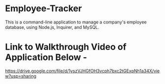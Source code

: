 # Employee-Tracker
This is a command-line application to manage a company's employee database, using Node.js, Inquirer, and MySQL.



# Link to Walkthrough Video of Application Below -
https://drive.google.com/file/d/1yszVJHGfOH3vcph7bxc2tGExpNh1a34X/view?usp=sharing
